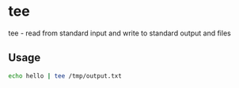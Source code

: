 # tee

tee - read from standard input and write to standard output and files

## Usage

```bash
echo hello | tee /tmp/output.txt
```
